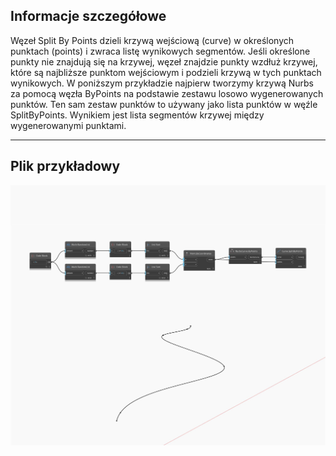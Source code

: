 ## Informacje szczegółowe
Węzeł Split By Points dzieli krzywą wejściową (curve) w określonych punktach (points) i zwraca listę wynikowych segmentów. Jeśli określone punkty nie znajdują się na krzywej, węzeł znajdzie punkty wzdłuż krzywej, które są najbliższe punktom wejściowym i podzieli krzywą w tych punktach wynikowych. W poniższym przykładzie najpierw tworzymy krzywą Nurbs za pomocą węzła ByPoints na podstawie zestawu losowo wygenerowanych punktów. Ten sam zestaw punktów to używany jako lista punktów w węźle SplitByPoints. Wynikiem jest lista segmentów krzywej między wygenerowanymi punktami.
___
## Plik przykładowy

![SplitByPoints](./Autodesk.DesignScript.Geometry.Curve.SplitByPoints_img.jpg)


